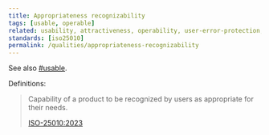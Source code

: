 ```yaml
---
title: Appropriateness recognizability
tags: [usable, operable]
related: usability, attractiveness, operability, user-error-protection, user-engagement
standards: [iso25010]
permalink: /qualities/appropriateness-recognizability
---
```



See also [#usable](/tag-usable).


Definitions:

>Capability of a product to be recognized by users as appropriate for their needs.
>
>[ISO-25010:2023](/references/#iso-25010-2023)



